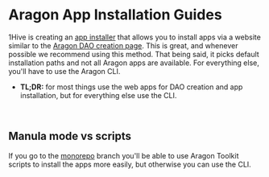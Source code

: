 # Aragon App Installation Guides

1Hive is creating an [app installer](https://installer.1hive.org/) that allows you to install apps via a website similar to the [Aragon DAO creation page](https://mainnet.aragon.org/#/create). This is great, and whenever possible we recommend using this method. That being said, it picks default installation paths and not all Aragon apps are available. For everything else, you'll have to use the Aragon CLI.

- **TL;DR:** for most things use the web apps for DAO creation and app installation, but for everything else use the CLI. 

<br>

## Manula mode vs scripts

If you go to the [monorepo](https://github.com/AraStuff/cli-app-install-guides/tree/monorepo) branch you'll be able to use Aragon Toolkit scripts to install the apps more easily, but otherwise you can use the CLI.
